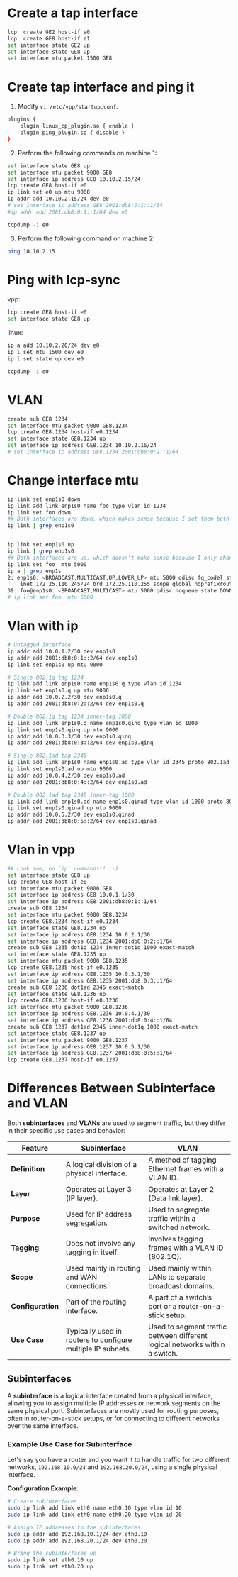 # Create a tap interface
``` bash
lcp  create GE2 host-if e0
lcp  create GE8 host-if e1
set interface state GE2 up
set interface state GE8 up
set interface mtu packet 1500 GE8
```


# Create tap interface and ping it

1. Modify ```vi /etc/vpp/startup.conf```.
``` bash
plugins {
    plugin linux_cp_plugin.so { enable }
    plugin ping_plugin.so { disable }
}

```
2. Perform the following commands on machine 1:
``` bash 
set interface state GE8 up
set interface mtu packet 9000 GE8
set interface ip address GE8 10.10.2.15/24
lcp create GE8 host-if e0
ip link set e0 up mtu 9000
ip addr add 10.10.2.15/24 dev e0
# set interface ip address GE8 2001:db8:0:1::1/64
#ip addr add 2001:db8:0:1::1/64 dev e0

tcpdump -i e0
```
3. Perform the following command on machine 2:

``` bash
ping 10.10.2.15
```

# Ping with lcp-sync

vpp:
``` bash
lcp create GE8 host-if e0
set interface state GE8 up
```

linux:
``` bash
ip a add 10.10.2.20/24 dev e0
ip l set mtu 1500 dev e0
ip l set state up dev e0

tcpdump -i e0
```

# VLAN

``` bash
create sub GE8 1234
set interface mtu packet 9000 GE8.1234
lcp create GE8.1234 host-if e0.1234
set interface state GE8.1234 up
set interface ip address GE8.1234 10.10.2.16/24
# set interface ip address GE8.1234 2001:db8:0:2::1/64
```

# Change interface mtu

``` bash
ip link set enp1s0 down
ip link add link enp1s0 name foo type vlan id 1234
ip link set foo down
## Both interfaces are down, which makes sense because I set them both down
ip link | grep enp1s0


ip link set enp1s0 up
ip link | grep enp1s0
## Both interfaces are up, which doesn't make sense because I only changed one of them!
ip link set foo  mtu 5000
ip a | grep enp1s
2: enp1s0: <BROADCAST,MULTICAST,UP,LOWER_UP> mtu 5000 qdisc fq_codel state UP group default qlen 1000
    inet 172.25.110.245/24 brd 172.25.110.255 scope global noprefixroute enp1s0
39: foo@enp1s0: <BROADCAST,MULTICAST> mtu 5000 qdisc noqueue state DOWN group default qlen 1000
# ip link set foo  mtu 5000

```

# Vlan with ip 
``` bash
# Untagged interface
ip addr add 10.0.1.2/30 dev enp1s0
ip addr add 2001:db8:0:1::2/64 dev enp1s0
ip link set enp1s0 up mtu 9000

# Single 802.1q tag 1234
ip link add link enp1s0 name enp1s0.q type vlan id 1234
ip link set enp1s0.q up mtu 9000
ip addr add 10.0.2.2/30 dev enp1s0.q
ip addr add 2001:db8:0:2::2/64 dev enp1s0.q

# Double 802.1q tag 1234 inner-tag 1000
ip link add link enp1s0.q name enp1s0.qinq type vlan id 1000
ip link set enp1s0.qinq up mtu 9000
ip addr add 10.0.3.3/30 dev enp1s0.qinq
ip addr add 2001:db8:0:3::2/64 dev enp1s0.qinq

# Single 802.1ad tag 2345
ip link add link enp1s0 name enp1s0.ad type vlan id 2345 proto 802.1ad
ip link set enp1s0.ad up mtu 9000
ip addr add 10.0.4.2/30 dev enp1s0.ad
ip addr add 2001:db8:0:4::2/64 dev enp1s0.ad

# Double 802.1ad tag 2345 inner-tag 1000
ip link add link enp1s0.ad name enp1s0.qinad type vlan id 1000 proto 802.1q
ip link set enp1s0.qinad up mtu 9000
ip addr add 10.0.5.2/30 dev enp1s0.qinad
ip addr add 2001:db8:0:5::2/64 dev enp1s0.qinad

```

# Vlan in vpp

``` bash
## Look mom, no `ip` commands!! :-)
set interface state GE8 up
lcp create GE8 host-if e0
set interface mtu packet 9000 GE8
set interface ip address GE8 10.0.1.1/30
set interface ip address GE8 2001:db8:0:1::1/64
create sub GE8 1234
set interface mtu packet 9000 GE8.1234
lcp create GE8.1234 host-if e0.1234
set interface state GE8.1234 up
set interface ip address GE8.1234 10.0.2.1/30
set interface ip address GE8.1234 2001:db8:0:2::1/64
create sub GE8 1235 dot1q 1234 inner-dot1q 1000 exact-match
set interface state GE8.1235 up
set interface mtu packet 9000 GE8.1235
lcp create GE8.1235 host-if e0.1235
set interface ip address GE8.1235 10.0.3.1/30
set interface ip address GE8.1235 2001:db8:0:3::1/64
create sub GE8 1236 dot1ad 2345 exact-match
set interface state GE8.1236 up
lcp create GE8.1236 host-if e0.1236
set interface mtu packet 9000 GE8.1236
set interface ip address GE8.1236 10.0.4.1/30
set interface ip address GE8.1236 2001:db8:0:4::1/64
create sub GE8 1237 dot1ad 2345 inner-dot1q 1000 exact-match
set interface state GE8.1237 up
set interface mtu packet 9000 GE8.1237
set interface ip address GE8.1237 10.0.5.1/30
set interface ip address GE8.1237 2001:db8:0:5::1/64
lcp create GE8.1237 host-if e0.1237
```
# Differences Between Subinterface and VLAN

Both **subinterfaces** and **VLANs** are used to segment traffic, but they differ in their specific use cases and behavior:

| **Feature**                | **Subinterface**                                       | **VLAN**                                                   |
|----------------------------|-------------------------------------------------------|------------------------------------------------------------|
| **Definition**              | A logical division of a physical interface.           | A method of tagging Ethernet frames with a VLAN ID.         |
| **Layer**                   | Operates at Layer 3 (IP layer).                       | Operates at Layer 2 (Data link layer).                      |
| **Purpose**                 | Used for IP address segregation.                      | Used to segregate traffic within a switched network.        |
| **Tagging**                 | Does not involve any tagging in itself.               | Involves tagging frames with a VLAN ID (802.1Q).            |
| **Scope**                   | Used mainly in routing and WAN connections.           | Used mainly within LANs to separate broadcast domains.       |
| **Configuration**           | Part of the routing interface.                        | A part of a switch’s port or a router-on-a-stick setup.     |
| **Use Case**                | Typically used in routers to configure multiple IP subnets. | Used to segment traffic between different logical networks within a switch. |

## Subinterfaces

A **subinterface** is a logical interface created from a physical interface, allowing you to assign multiple IP addresses or network segments on the same physical port. Subinterfaces are mostly used for routing purposes, often in router-on-a-stick setups, or for connecting to different networks over the same interface.

### Example Use Case for Subinterface

Let's say you have a router and you want it to handle traffic for two different networks, `192.168.10.0/24` and `192.168.20.0/24`, using a single physical interface.

**Configuration Example**:

```bash
# Create subinterfaces
sudo ip link add link eth0 name eth0.10 type vlan id 10
sudo ip link add link eth0 name eth0.20 type vlan id 20

# Assign IP addresses to the subinterfaces
sudo ip addr add 192.168.10.1/24 dev eth0.10
sudo ip addr add 192.168.20.1/24 dev eth0.20

# Bring the subinterfaces up
sudo ip link set eth0.10 up
sudo ip link set eth0.20 up
